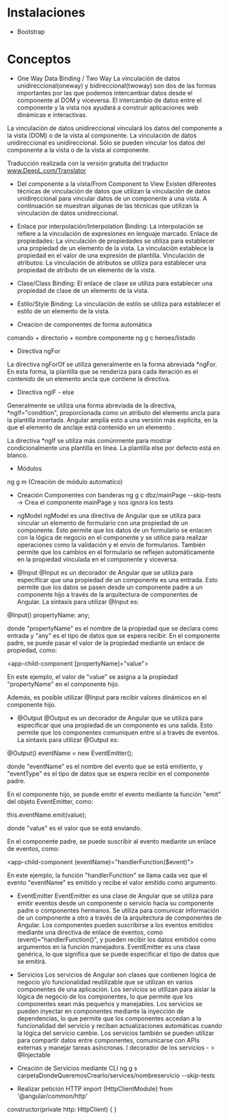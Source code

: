 # Instalaciones 

- Bootstrap


# Conceptos

- One Way Data Binding / Two Way
La vinculación de datos unidireccional(oneway) y bidireccional(twoway) son dos de las formas importantes por las que podemos intercambiar datos desde el componente al DOM y viceversa. El intercambio de datos entre el componente y la vista nos ayudará a construir aplicaciones web dinámicas e interactivas.

La vinculación de datos unidireccional vinculará los datos del componente a la vista (DOM) o de la vista al componente. La vinculación de datos unidireccional es unidireccional. Sólo se pueden vincular los datos del componente a la vista o de la vista al componente.

Traducción realizada con la versión gratuita del traductor www.DeepL.com/Translator

- Del componente a la vista/From Component to View
Existen diferentes técnicas de vinculación de datos que utilizan la vinculación de datos unidireccional para vincular datos de un componente a una vista. A continuación se muestran algunas de las técnicas que utilizan la vinculación de datos unidireccional.

- Enlace por interpolación/Interpolation Binding: 
La interpolación se refiere a la vinculación de expresiones en lenguaje marcado.
Enlace de propiedades: La vinculación de propiedades se utiliza para establecer una propiedad de un elemento de la vista. La vinculación establece la propiedad en el valor de una expresión de plantilla.
Vinculación de atributos: La vinculación de atributos se utiliza para establecer una propiedad de atributo de un elemento de la vista.
- Clase/Class Binding: 
El enlace de clase se utiliza para establecer una propiedad de clase de un elemento de la vista.
- Estilo/Style Binding: 
La vinculación de estilo se utiliza para establecer el estilo de un elemento de la vista.

- Creacion de componentes de forma automática

comando + directorio + nombre componente
ng g c heroes/listado

- Directiva ngFor

La directiva ngForOf se utiliza generalmente en la forma abreviada *ngFor. En esta forma, la plantilla que se renderiza para cada iteración es el contenido de un elemento ancla que contiene la directiva.


- Directiva ngIF - else

Generalmente se utiliza una forma abreviada de la directiva, *ngIf="condition", proporcionada como un atributo del elemento ancla para la plantilla insertada. Angular amplía esto a una versión más explícita, en la que el elemento de anclaje está contenido en un elemento <ng-template>.

La directiva *ngIf se utiliza más comúnmente para mostrar condicionalmente una plantilla en línea. La plantilla else por defecto está en blanco.

- Módulos

ng g m (Creación de módulo automatico)

- Creación Componentes con banderas
 ng g c dbz/mainPage --skip-tests -> Crea el componente mainPage y nos ignora los tests

- ngModel
ngModel es una directiva de Angular que se utiliza para vincular un elemento de formulario con una propiedad de un componente. Esto permite que los datos de un formulario se enlacen con la lógica de negocio en el componente y se utilice para realizar operaciones como la validación y el envío de formularios. También permite que los cambios en el formulario se reflejen automáticamente en la propiedad vinculada en el componente y viceversa.

- @Input
@Input es un decorador de Angular que se utiliza para especificar que una propiedad de un componente es una entrada. Esto permite que los datos se pasen desde un componente padre a un componente hijo a través de la arquitectura de componentes de Angular. La sintaxis para utilizar @Input es:

@Input() propertyName: any;

donde "propertyName" es el nombre de la propiedad que se declara como entrada y "any" es el tipo de datos que se espera recibir. En el componente padre, se puede pasar el valor de la propiedad mediante un enlace de propiedad, como:

<app-child-component [propertyName]="value"></app-child-component>

En este ejemplo, el valor de "value" se asigna a la propiedad "propertyName" en el componente hijo.

Además, es posible utilizar @Input para recibir valores dinámicos en el componente hijo.

- @Output 
@Output es un decorador de Angular que se utiliza para especificar que una propiedad de un componente es una salida. Esto permite que los componentes comuniquen entre sí a través de eventos. La sintaxis para utilizar @Output es:

@Output() eventName = new EventEmitter<eventType>();

donde "eventName" es el nombre del evento que se está emitiento, y "eventType" es el tipo de datos que se espera recibir en el componente padre.

En el componente hijo, se puede emitir el evento mediante la función "emit" del objeto EventEmitter, como:

this.eventName.emit(value);

donde "value" es el valor que se está enviando.

En el componente padre, se puede suscribir al evento mediante un enlace de eventos, como:

<app-child-component (eventName)="handlerFunction($event)"></app-child-component>

En este ejemplo, la función "handlerFunction" se llama cada vez que el evento "eventName" es emitido y recibe el valor emitido como argumento.

- EventEmitter
EventEmitter es una clase de Angular que se utiliza para emitir eventos desde un componente o servicio hacia su componente padre o componentes hermanos. Se utiliza para comunicar información de un componente a otro a través de la arquitectura de componentes de Angular. Los componentes pueden suscribirse a los eventos emitidos mediante una directiva de enlace de eventos, como (event)="handlerFunction()", y pueden recibir los datos emitidos como argumentos en la función manejadora. EventEmitter es una clase genérica, lo que significa que se puede especificar el tipo de datos que se emitirá.

- Servicios
Los servicios de Angular son clases que contienen lógica de negocio y/o funcionalidad reutilizable que se utilizan en varios componentes de una aplicación. Los servicios se utilizan para aislar la lógica de negocio de los componentes, lo que permite que los componentes sean más pequeños y manejables. Los servicios se pueden inyectar en componentes mediante la inyección de dependencias, lo que permite que los componentes accedan a la funcionalidad del servicio y reciban actualizaciones automáticas cuando la lógica del servicio cambie. Los servicios también se pueden utilizar para compartir datos entre componentes, comunicarse con APIs externas y manejar tareas asíncronas.
l decorador de los servicios - > @Injectable

- Creación de Servicios mediante CLI
ng g s carpetaDondeQueremosCrearlo/services/nombreservicio --skip-tests

- Realizar petición HTTP
import {HttpClientModule} from '@angular/common/http'

constructor(private http: HttpClient) { }
